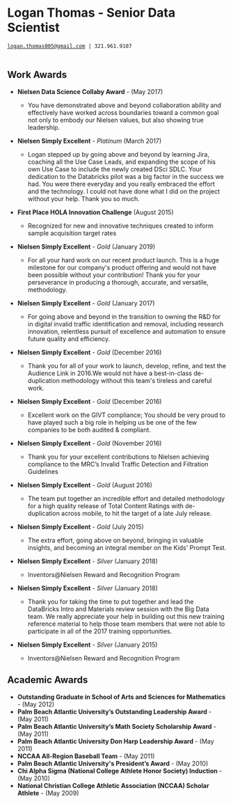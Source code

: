 # Logan Thomas - Senior Data Scientist
[`logan.thomas005@gmail.com`](mailto:logan.thomas005@gmail.com)` | 321.961.9107` <br/> <br/>

## Work Awards
- **Nielsen Data Science Collaby Award** - (May 2017)
  - You have demonstrated above and beyond collaboration ability and effectively have worked
  across boundaries toward a common goal not only to embody our Nielsen values, but also
  showing true leadership.

- **Nielsen Simply Excellent** - *Platinum* (March 2017)
  - Logan stepped up by going above and beyond by learning Jira, coaching all the Use Case
  Leads, and expanding the scope of his own Use Case to include the newly created DSci SDLC.
  Your dedication to the Databricks pilot was a big factor in the success we had. You were
  there everyday and you really embraced the effort and the technology. I could not have
  done what I did on the project without your help. Thank you so much.
 
- **First Place HOLA Innovation Challenge** (August 2015)  
  -  Recognized for new and innovative techniques created to inform sample acquisition
  target rates

- **Nielsen Simply Excellent** - *Gold* (January 2019)
  - For all your hard work on our recent product launch. This is a huge milestone for our
  company's product offering and would not have been possible without your contribution!
  Thank you for your perseverance in producing a thorough, accurate, and versatile,
  methodology. 

- **Nielsen Simply Excellent** - *Gold* (January 2017)
     + For going above and beyond in the transition to owning the R&D for in digital invalid
     traffic identification and removal, including research innovation, relentless pursuit
     of excellence and automation to ensure future quality and efficiency.

- **Nielsen Simply Excellent** - *Gold* (December 2016)
     + Thank you for all of your work to launch, develop, refine, and test the Audience Link
     in 2016.We would not have a best-in-class de-duplication methodology without this
     team's tireless and careful work.

- **Nielsen Simply Excellent** - *Gold* (December 2016)
     + Excellent work on the GIVT compliance; You should be very proud to have played such a
     big role in helping us be one of the few companies to be both audited & compliant.

- **Nielsen Simply Excellent** - *Gold* (November 2016)
     + Thank you for your excellent contributions to Nielsen achieving compliance to the
     MRC’s Invalid Traffic Detection and Filtration Guidelines

- **Nielsen Simply Excellent** - *Gold* (August 2016)
     + The team put together an incredible effort and detailed methodology for a high
     quality release of Total Content Ratings with de-duplication across mobile, to hit the
     target of a late July release.

 - **Nielsen Simply Excellent** - *Gold* (July 2015)
     + The extra effort, going above on beyond, bringing in valuable insights, and becoming
     an integral member on the Kids' Prompt Test.

- **Nielsen Simply Excellent** - *Silver* (January 2018)
     + Inventors@Nielsen Reward and Recognition Program

- **Nielsen Simply Excellent** - *Silver* (January 2018)
     + Thank you for taking the time to put together and lead the DataBricks Intro and
     Materials review session with the Big Data team. We really appreciate your help in
     building out this new training reference material to help those team members that
     were not able to participate in all of the 2017 training opportunities.

- **Nielsen Simply Excellent** - *Silver* (January 2015)
     + Inventors@Nielsen Reward and Recognition Program


## Academic Awards
- **Outstanding Graduate in School of Arts and Sciences for Mathematics** - (May 2012)
- **Palm Beach Atlantic University’s Outstanding Leadership Award** - (May 2011)
- **Palm Beach Atlantic University’s Math Society Scholarship Award** - (May 2011)
- **Palm Beach Atlantic University Don Harp Leadership Award** - (May 2011)
- **NCCAA All-Region Baseball Team** - (May 2011)
- **Palm Beach Atlantic University's President’s Award** - (May 2010)
- **Chi Alpha Sigma (National College Athlete Honor Society) Induction** - (May 2010)
- **National Christian College Athletic Association (NCCAA) Scholar Athlete** - (May 2009)
